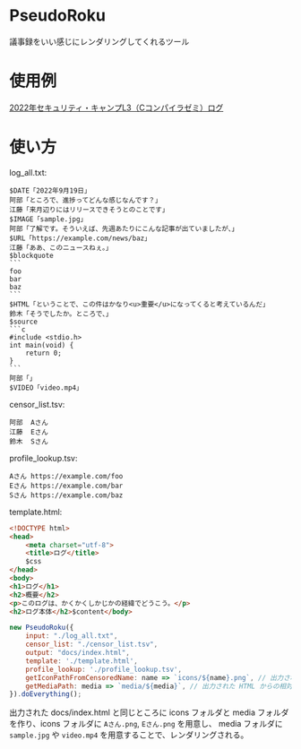 # PseudoRoku
議事録をいい感じにレンダリングしてくれるツール

# 使用例
[2022年セキュリティ・キャンプL3（Cコンパイラゼミ）ログ](https://sozysozbot.github.io/seccamp-2022-c-compiler-seminar/)

# 使い方

log_all.txt:

````
$DATE「2022年9月19日」
阿部「ところで、進捗ってどんな感じなんです？」
江藤「来月辺りにはリリースできそうとのことです」
$IMAGE「sample.jpg」
阿部「了解です。そういえば、先週あたりにこんな記事が出ていましたが、」
$URL「https://example.com/news/baz」
江藤「ああ、このニュースねぇ。」
$blockquote
```
foo
bar
baz
```
$HTML「ということで、この件はかなり<u>重要</u>になってくると考えているんだ」
鈴木「そうでしたか。ところで、」
$source
```c
#include <stdio.h>
int main(void) {
	return 0;
}
```
阿部「」
$VIDEO「video.mp4」
````

censor_list.tsv:
```tsv
阿部	Aさん
江藤	Eさん
鈴木	Sさん
```

profile_lookup.tsv:
```tsv
Aさん	https://example.com/foo
Eさん	https://example.com/bar
Sさん	https://example.com/baz
```

template.html:
```html
<!DOCTYPE html>
<head>
	<meta charset="utf-8">
	<title>ログ</title>
	$css
</head>
<body>
<h1>ログ</h1>
<h2>概要</h2>
<p>このログは、かくかくしかじかの経緯でどうこう。</p>
<h2>ログ本体</h2>$content</body>
```

```js
new PseudoRoku({
	input: "./log_all.txt",
	censor_list: "./censor_list.tsv",
	output: "docs/index.html",
	template: './template.html',
	profile_lookup: './profile_lookup.tsv',
	getIconPathFromCensoredName: name => `icons/${name}.png`, // 出力された HTML からの相対パスで指定
	getMediaPath: media => `media/${media}`, // 出力された HTML からの相対パスで指定
}).doEverything();
```

出力された docs/index.html と同じところに icons フォルダと media フォルダを作り、icons フォルダに `Aさん.png`, `Eさん.png` を用意し、 media フォルダに `sample.jpg` や `video.mp4` を用意することで、レンダリングされる。
